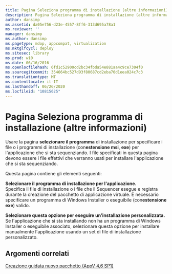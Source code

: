 ```yaml
---
title: Pagina Seleziona programma di installazione (altre informazioni)
description: Pagina Seleziona programma di installazione (altre informazioni)
author: dansimp
ms.assetid: da05e756-d23e-4557-8ff6-313d695a78a1
ms.reviewer: ''
manager: dansimp
ms.author: dansimp
ms.pagetype: mdop, appcompat, virtualization
ms.mktglfcycl: deploy
ms.sitesec: library
ms.prod: w10
ms.date: 06/16/2016
ms.openlocfilehash: 6fd1c52900cd2bc34fbda54e881aa4c9ce7304f0
ms.sourcegitcommit: 354664bc527d93f80687cd2eba70d1eea024c7c3
ms.translationtype: MT
ms.contentlocale: it-IT
ms.lasthandoff: 06/26/2020
ms.locfileid: "10815625"
---
```

# Pagina Seleziona programma di installazione (altre informazioni)


Usare la pagina **selezionare il programma** di installazione per specificare i file o i programmi di installazione (con**estensione msi**, **exe**) per l'applicazione che si sta sequenziando. I file specificati in questa pagina devono essere i file effettivi che verranno usati per installare l'applicazione che si sta sequenziando.

Questa pagina contiene gli elementi seguenti:

<a href="" id="select-the-installer-for-the-application-"></a>**Selezionare il programma di installazione per l'applicazione.**  
Specifica il file di installazione o i file che il Sequencer esegue e registra durante la creazione del pacchetto di applicazione virtuale. È necessario specificare un programma di Windows Installer o eseguibile (con**estensione exe**) valido.

<a href="" id="select-this-option-to-perform-a-custom-installation-"></a>**Selezionare questa opzione per eseguire un'installazione personalizzata.**  
Se l'applicazione che si sta installando non ha un programma di Windows Installer o eseguibile associato, selezionare questa opzione per installare manualmente l'applicazione usando un set di file di installazione personalizzato.

## Argomenti correlati


[Creazione guidata nuovo pacchetto (AppV 4,6 SP1)](create-new-package-wizard---appv-46-sp1-.md)

 

 





